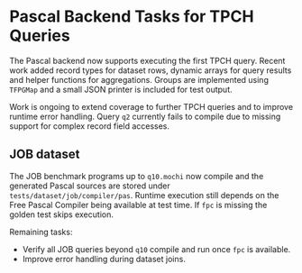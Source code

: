 # Pascal Backend Tasks for TPCH Queries

The Pascal backend now supports executing the first TPCH query. Recent work
added record types for dataset rows, dynamic arrays for query results and
helper functions for aggregations. Groups are implemented using `TFPGMap` and
a small JSON printer is included for test output.

Work is ongoing to extend coverage to further TPCH queries and to improve
runtime error handling. Query `q2` currently fails to compile due to missing
support for complex record field accesses.

## JOB dataset

The JOB benchmark programs up to `q10.mochi` now compile and the generated
Pascal sources are stored under `tests/dataset/job/compiler/pas`. Runtime
execution still depends on the Free Pascal Compiler being available at test
time. If `fpc` is missing the golden test skips execution.

Remaining tasks:

* Verify all JOB queries beyond `q10` compile and run once `fpc` is
  available.
* Improve error handling during dataset joins.

